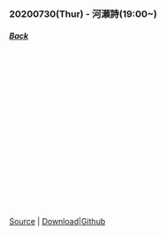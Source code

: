 ﻿### 20200730(Thur) - 河瀬詩(19:00~)
##### [Back](../Showroom_List.md)

<div style="left: 0; width: 100%; height: 0; position: relative; padding-bottom: 56.0417%;"><iframe src="       " style="border: 0; top: 0; left: 0; width: 100%; height: 100%; position: absolute;" allowfullscreen scrolling="no" allow="encrypted-media"></iframe></div>

[Source](https://www.bilibili.com/video/BV1y54y1S7Px) | [Download|Github](https://github.com/LYHPandaKing/227PhotoBackup/releases/download/20200730_Showroom_Uta/20200730_Showroom_Uta.mp4)
